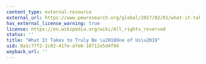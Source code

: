 ```yaml
---
content_type: external-resource
external_url: https://www.pewresearch.org/global/2017/02/01/what-it-takes-to-truly-be-one-of-us/
has_external_license_warning: true
license: https://en.wikipedia.org/wiki/All_rights_reserved
status: ''
title: "What It Takes to Truly Be \u2018One of Us\u2019"
uid: 0a1c77f2-1c02-41fe-afe6-10712e5d4f04
wayback_url: ''
---
```

